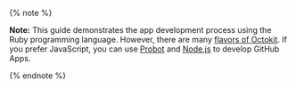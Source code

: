 {% note %}

**Note:** This guide demonstrates the app development process using the Ruby programming language. However, there are many [flavors of Octokit](/v3/libraries/). If you prefer JavaScript, you can use [Probot](https://probot.github.io/) and [Node.js](https://octokit.github.io/rest.js/) to develop GitHub Apps.

{% endnote %}
